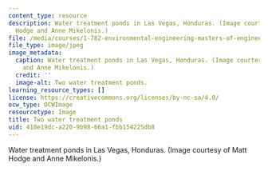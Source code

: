 ```yaml
---
content_type: resource
description: Water treatment ponds in Las Vegas, Honduras. (Image courtesy of Matt
  Hodge and Anne Mikelonis.)
file: /media/courses/1-782-environmental-engineering-masters-of-engineering-project-fall-2007-spring-2008/418e19dca2209b9866a1fbb154225db8_1-782f07.jpg
file_type: image/jpeg
image_metadata:
  caption: Water treatment ponds in Las Vegas, Honduras. (Image courtesy of Matt Hodge
    and Anne Mikelonis.)
  credit: ''
  image-alt: Two water treatment ponds.
learning_resource_types: []
license: https://creativecommons.org/licenses/by-nc-sa/4.0/
ocw_type: OCWImage
resourcetype: Image
title: Two water treatment ponds
uid: 418e19dc-a220-9b98-66a1-fbb154225db8
---
```

Water treatment ponds in Las Vegas, Honduras. (Image courtesy of Matt Hodge and Anne Mikelonis.)